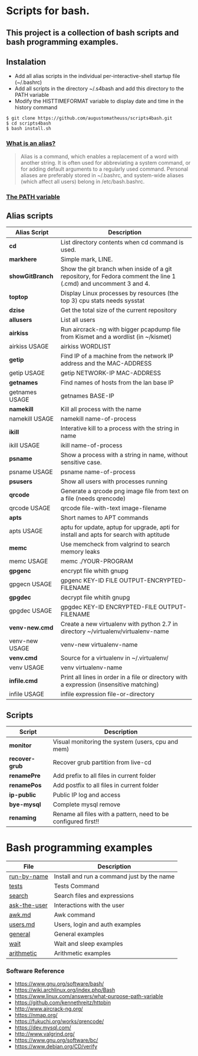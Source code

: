 # Scripts for bash.   
 
## This project is a collection of bash scripts and bash programming examples.   
 
## Instalation  
*	Add all alias scripts in the individual per-interactive-shell startup file (~/.bashrc)
*	Add all scripts in the directory ~/.s4bash and add this directory to the PATH variable
*	Modify the HISTTIMEFORMAT variable to display date and time in the history command
```
$ git clone https://github.com/augustomatheuss/scripts4bash.git 
$ cd scripts4bash 
$ bash install.sh    
```
 
### [What is an alias?](https://wiki.archlinux.org/index.php/Bash)  
> Alias is a command, which enables a replacement of a word with another string. It is often used for abbreviating a system command, or for adding default arguments to a regularly used command.
Personal aliases are preferably stored in ~/.bashrc, and system-wide aliases (which affect all users) belong in /etc/bash.bashrc.  

### [The PATH variable](https://www.linux.com/answers/what-purpose-path-variable)  
  
## Alias scripts  
| Alias Script | Description  |    
| --- |  -- |  
| **cd** | List directory contents when cd command is used. |  
| **markhere** | Simple mark, LINE. |  
| **showGitBranch** | Show the git branch when inside of a git repository, for Fedora comment the line 1 (.cmd) and uncomment 3 and 4. |  
| **toptop** | Display Linux processes by resources (the top 3) cpu stats needs sysstat |  
| **dzise** | Get the total size of the current repository |  
| **allusers** | List all users |  
| **airkiss** | Run aircrack-ng with bigger pcapdump file from Kismet and a wordlist (in ~/kismet) |  
| airkiss USAGE | airkiss WORDLIST |  
| **getip** | Find IP of a machine from the network IP address and the MAC-ADDRESS |  
| getip USAGE | getip NETWORK-IP MAC-ADDRESS |  
| **getnames** | Find names of hosts from the lan base IP |  
| getnames USAGE | getnames BASE-IP |  
| **namekill** | Kill all process with the name |  
| namekill USAGE | namekill name-of-process |  
| **ikill** | Interative kill to a process with the string in name |  
| ikill USAGE | ikill name-of-process |  
| **psname** | Show a process with a string in name, without sensitive case. |  
| psname USAGE | psname name-of-process |  
| **psusers** | Show all users with processes running |  
| **qrcode** | Generate a qrcode png image file from text on a file (needs qrencode) |  
| qrcode USAGE | qrcode file-with-text image-filename |  
| **apts** | Short names to APT commands |  
| apts USAGE | aptu for update, aptup for upgrade, apti for install and apts for search with aptitude |  
| **memc** | Use memcheck from valgrind to search memory leaks |  
| memc USAGE | memc ./YOUR-PROGRAM |  
| **gpgenc** | encrypt file whith gnupg |  
| gpgecn USAGE | gpgenc KEY-ID FILE OUTPUT-ENCRYPTED-FILENAME |  
| **gpgdec** | decrypt file whitih gnupg |  
| gpgdec USAGE | gpgdec KEY-ID ENCRYPTED-FILE OUTPUT-FILENAME |  
| **venv-new.cmd** | Create a new virtualenv with python 2.7 in directory ~/virtualenv/virtualenv-name |  
| venv-new USAGE | venv-new virtualenv-name |  
| **venv.cmd** | Source for a virtualenv in ~/.virtualenv/ |  
| venv USAGE | venv virtualenv-name |  
| **infile.cmd** | Print all lines in order in a file or directory with a expression (insensitive matching) |  
| infile USAGE | infile expression file-or-directory |  

## Scripts  
| Script | Description |  
| -- | -- |  
| **monitor** | Visual monitoring the system (users, cpu and mem) |   
| **recover-grub** | Recover grub partition from live-cd |   
| **renamePre** | Add prefix to all files in current folder |  
| **renamePos** | Add postfix to all files in current folder |  
| **ip-public** | Public IP log and access |   
| **bye-mysql** | Complete mysql remove |  
| **renaming** | Rename all files with a pattern, need to be configured first!! |   

# Bash programming examples  
| File | Description |
| -- | -- |  
| [run-by-name](https://github.com/augustomatheuss/scripts4bash/blob/master/examples/arithmetic.md)  | Install and run a command just by the name |  
| [tests](https://github.com/augustomatheuss/scripts4bash/blob/master/examples/tests.md) | Tests Command |  
| [search](https://github.com/augustomatheuss/scripts4bash/blob/master/examples/search.md)| Search files and expressions |  
| [ask-the-user](https://github.com/augustomatheuss/scripts4bash/blob/master/examples/ask-the-user.md) | Interactions with the user |  
| [awk.md](https://github.com/augustomatheuss/scripts4bash/blob/master/examples/awk.md) | Awk command |  
| [users.md](https://github.com/augustomatheuss/scripts4bash/blob/master/examples/users.md) | Users, login and auth examples |  
| [general](https://github.com/augustomatheuss/scripts4bash/blob/master/examples/general.md) | General examples |  
| [wait](https://github.com/augustomatheuss/scripts4bash/blob/master/examples/wait.md) | Wait and sleep examples |   
| [arithmetic](https://github.com/augustomatheuss/scripts4bash/blob/master/examples/arithmetic.md) | Arithmetic examples |   

### Software Reference  

* https://www.gnu.org/software/bash/  
* https://wiki.archlinux.org/index.php/Bash  
* https://www.linux.com/answers/what-purpose-path-variable  
* https://github.com/kennethreitz/httpbin  
* http://www.aircrack-ng.org/  
* https://nmap.org/  
* https://fukuchi.org/works/qrencode/  
* https://dev.mysql.com/  
* http://www.valgrind.org/  
* https://www.gnu.org/software/bc/  
* https://www.debian.org/CD/verify   
